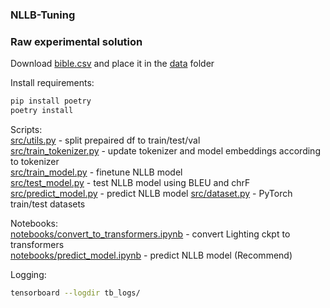 ### NLLB-Tuning

### Raw experimental solution
Download [bible.csv](https://huggingface.co/datasets/leks-forever/bible-lezghian-russian) and place it in the [data](data) folder

Install requirements:
```bash
pip install poetry
poetry install
```

Scripts:    
[src/utils.py](src/utils.py) - split prepaired df to train/test/val     
[src/train_tokenizer.py](src/train_model.py) - update tokenizer and model embeddings according to tokenizer     
[src/train_model.py](src/train_model.py) - finetune NLLB model      
[src/test_model.py](src/test_model.py) - test NLLB model  using BLEU and chrF       
[src/predict_model.py](src/predict_model.py) - predict NLLB model 
[src/dataset.py](src/dataset.py) - PyTorch train/test datasets

Notebooks:  
[notebooks/convert_to_transformers.ipynb](notebooks/convert_to_transformers.ipynb) -  convert Lighting ckpt to transformers       
[notebooks/predict_model.ipynb](notebooks/predict_model.ipynb) - predict NLLB model (Recommend)

Logging:
```bash
tensorboard --logdir tb_logs/
```
